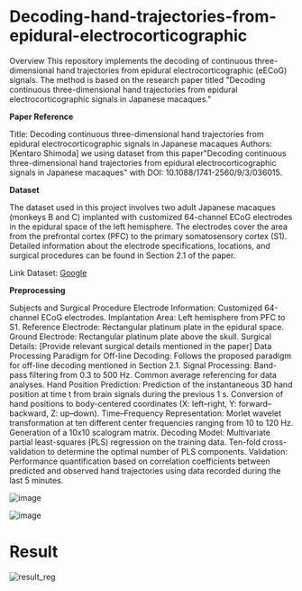 # Decoding-hand-trajectories-from-epidural-electrocorticographic
Overview
This repository implements the decoding of continuous three-dimensional hand trajectories from epidural electrocorticographic (eECoG) signals. The method is based on the research paper titled "Decoding continuous three-dimensional hand trajectories from epidural electrocorticographic signals in Japanese macaques."

**Paper Reference**

Title: Decoding continuous three-dimensional hand trajectories from epidural electrocorticographic signals in Japanese macaques
Authors: [Kentaro Shimoda]
we using dataset from this paper"Decoding continuous three-dimensional hand trajectories from epidural electrocorticographic signals in Japanese macaques" with DOI: 10.1088/1741-2560/9/3/036015.

**Dataset**

The dataset used in this project involves two adult Japanese macaques (monkeys B and C) implanted with customized 64-channel ECoG electrodes in the epidural space of the left hemisphere. The electrodes cover the area from the prefrontal cortex (PFC) to the primary somatosensory cortex (S1). Detailed information about the electrode specifications, locations, and surgical procedures can be found in Section 2.1 of the paper.

Link Dataset:
[Google](https://github.com/openlists/ElectrophysiologyData)

**Preprocessing**

Subjects and Surgical Procedure
Electrode Information: Customized 64-channel ECoG electrodes.
Implantation Area: Left hemisphere from PFC to S1.
Reference Electrode: Rectangular platinum plate in the epidural space.
Ground Electrode: Rectangular platinum plate above the skull.
Surgical Details: [Provide relevant surgical details mentioned in the paper]
Data Processing
Paradigm for Off-line Decoding: Follows the proposed paradigm for off-line decoding mentioned in Section 2.1.
Signal Processing:
Band-pass filtering from 0.3 to 500 Hz.
Common average referencing for data analyses.
Hand Position Prediction:
Prediction of the instantaneous 3D hand position at time t from brain signals during the previous 1 s.
Conversion of hand positions to body-centered coordinates (X: left–right, Y: forward–backward, Z: up–down).
Time–Frequency Representation:
Morlet wavelet transformation at ten different center frequencies ranging from 10 to 120 Hz.
Generation of a 10x10 scalogram matrix.
Decoding Model:
Multivariate partial least-squares (PLS) regression on the training data.
Ten-fold cross-validation to determine the optimal number of PLS components.
Validation:
Performance quantification based on correlation coefficients between predicted and observed hand trajectories using data recorded during the last 5 minutes.

![image](https://github.com/thehabibimm/Decoding-hand-trajectories-from-epidural-electrocorticographic/assets/123571190/74ba04e3-b26f-49ea-be96-8bcc92e7befa)


![image](https://github.com/thehabibimm/Decoding-hand-trajectories-from-epidural-electrocorticographic/assets/123571190/e93eb059-f373-4c3d-a4a8-52a96866c1dc)


# **Result**

![result_reg](https://github.com/thehabibimm/Decoding-hand-trajectories-from-epidural-electrocorticographic/assets/123571190/15df146a-34cc-4b5b-bc1d-87933448fcd4)


